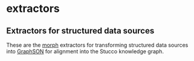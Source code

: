 extractors
==========

## Extractors for structured data sources

These are the [morph](https://github.com/stucco/morph) extractors for transforming structured data sources into [GraphSON](https://github.com/tinkerpop/blueprints/wiki/GraphSON-Reader-and-Writer-Library) for alignment into the Stucco knowledge graph.